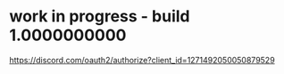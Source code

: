 # work in progress - build 1.0000000000

https://discord.com/oauth2/authorize?client_id=1271492050050879529
